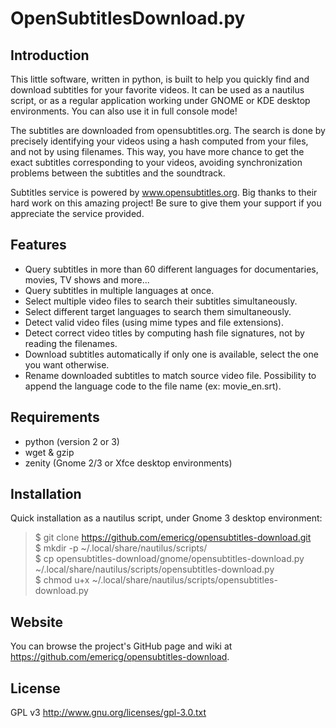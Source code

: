 OpenSubtitlesDownload.py
========================

Introduction
------------

This little software, written in python, is built to help you quickly find and download subtitles for your favorite videos. It can be used as a nautilus script, or as a regular application working under GNOME or KDE desktop environments. You can also use it in full console mode!

The subtitles are downloaded from opensubtitles.org. The search is done by precisely identifying your videos using a hash computed from your files, and not by using filenames. This way, you have more chance to get the exact subtitles corresponding to your videos, avoiding synchronization problems between the subtitles and the soundtrack.

Subtitles service is powered by www.opensubtitles.org. Big thanks to their hard work on this amazing project! Be sure to give them your support if you appreciate the service provided.

Features
--------

- Query subtitles in more than 60 different languages for documentaries, movies, TV shows and more...
- Query subtitles in multiple languages at once.
- Select multiple video files to search their subtitles simultaneously.
- Select different target languages to search them simultaneously.
- Detect valid video files (using mime types and file extensions).
- Detect correct video titles by computing hash file signatures, not by reading the filenames.
- Download subtitles automatically if only one is available, select the one you want otherwise.
- Rename downloaded subtitles to match source video file. Possibility to append the language code to the file name (ex: movie_en.srt).

Requirements
------------

- python (version 2 or 3)
- wget & gzip
- zenity (Gnome 2/3 or Xfce desktop environments)

Installation
------------

Quick installation as a nautilus script, under Gnome 3 desktop environment:

> $ git clone https://github.com/emericg/opensubtitles-download.git  
> $ mkdir -p ~/.local/share/nautilus/scripts/  
> $ cp opensubtitles-download/gnome/opensubtitles-download.py ~/.local/share/nautilus/scripts/opensubtitles-download.py  
> $ chmod u+x ~/.local/share/nautilus/scripts/opensubtitles-download.py  

Website
-------

You can browse the project's GitHub page and wiki at <https://github.com/emericg/opensubtitles-download>.

License
-------

GPL v3 <http://www.gnu.org/licenses/gpl-3.0.txt>
